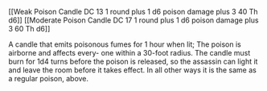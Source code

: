 [[Weak Poison Candle DC 13 1 round plus 1 d6 poison damage plus 3 40 Th d6]]
[[Moderate Poison Candle DC 17 1 round plus 1 d6 poison damage plus 3 60 Th d6]]



A candle that emits poisonous fumes for 1 hour when lit; The poison is airborne and affects every- one within a 30-foot radius. The candle must burn for 1d4 turns before the poison is released, so the assassin can light it and leave the room before it takes effect. In all other ways it is the same as a regular poison, above.